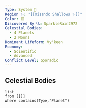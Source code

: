 ```yaml
---
Type: System 🔆
Region ✨: "[[Xisandc Shallows ✨]]"
Color: 🟨
Discovered By 🔍: SparkleRain2972
Celestial Bodies:
  - 4 Planets
  - 2 Moons
Dominant Lifeform: Vy'keen
Economy:
  - Scientific
  - Advanced
Conflict Level: Sporadic
---
```

## Celestial Bodies
```dataview
list
from [[]]
where contains(Type,"Planet")
```
